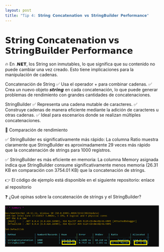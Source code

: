 ```yaml
---
layout: post
title: "Tip 4: 𝗦𝘁𝗿𝗶𝗻𝗴 𝗖𝗼𝗻𝗰𝗮𝘁𝗲𝗻𝗮𝘁𝗶𝗼𝗻 𝘃𝘀 𝗦𝘁𝗿𝗶𝗻𝗴𝗕𝘂𝗶𝗹𝗱𝗲𝗿 𝗣𝗲𝗿𝗳𝗼𝗿𝗺𝗮𝗻𝗰𝗲"
---
```


# 𝗦𝘁𝗿𝗶𝗻𝗴 𝗖𝗼𝗻𝗰𝗮𝘁𝗲𝗻𝗮𝘁𝗶𝗼𝗻 𝘃𝘀 𝗦𝘁𝗿𝗶𝗻𝗴𝗕𝘂𝗶𝗹𝗱𝗲𝗿 𝗣𝗲𝗿𝗳𝗼𝗿𝗺𝗮𝗻𝗰𝗲

🔥 En .𝗡𝗘𝗧, los String son inmutables, lo que significa que su contenido no puede cambiar una vez creado. Esto tiene implicaciones para la manipulación de cadenas.

Concatenación de String
✅ Usa el operador + para combinar cadenas.
✅ Crea un nuevo objeto 𝙨𝙩𝙧𝙞𝙣𝙜 en cada concatenación, lo que puede generar problemas de rendimiento con grandes cantidades de concatenaciones.

StringBuilder
✅ Representa una cadena mutable de caracteres.
✅ Construye cadenas de manera eficiente mediante la adición de caracteres u otras cadenas.
✅ Ideal para escenarios donde se realizan múltiples concatenaciones.

🚀 Comparación de rendimiento

✅ StringBuilder es significativamente más rápido: La columna Ratio muestra claramente que StringBuilder es aproximadamente 29 veces más rápido que la concatenación de strings para 1000 registros.

✅ StringBuilder es más eficiente en memoria: La columna Memory asignada indica que StringBuilder consume significativamente menos memoria (26.31 KB en comparación con 3754.01 KB) que la concatenación de strings.

👉 El código de ejemplo está disponible en el siguiente repositorio: enlace al repositorio

❓ ¿Qué opinas sobre la concatenación de strings y el StringBuilder?

![alt text](stringbuilder.png)